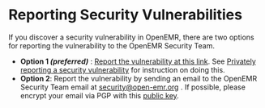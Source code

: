 # Reporting Security Vulnerabilities
If you discover a security vulnerability in OpenEMR, there are two options for reporting  the vulnerability to the OpenEMR Security Team.
  - **Option 1 _(preferred)_**  : [Report the vulnerability at this link](https://github.com/openemr/openemr/security/advisories/new). See [Privately reporting a security vulnerability](https://docs.github.com/en/code-security/security-advisories/guidance-on-reporting-and-writing-information-about-vulnerabilities/privately-reporting-a-security-vulnerability#privately-reporting-a-security-vulnerability) for instruction on doing this.
  - **Option 2**: Report the vulnerability by sending an email to the OpenEMR Security Team email at security@open-emr.org . If possible, please encrypt your email via PGP with this [public key](https://www.open-emr.org/files/openemr-security-pgp-key.asc).
